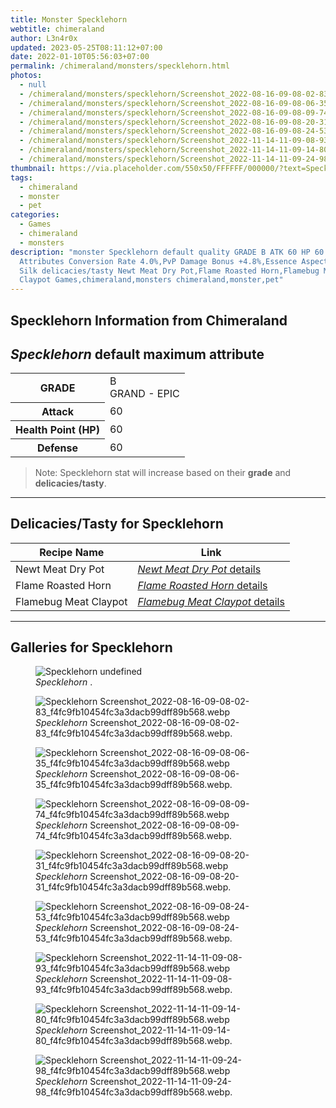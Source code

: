```yaml
---
title: Monster Specklehorn
webtitle: chimeraland
author: L3n4r0x
updated: 2023-05-25T08:11:12+07:00
date: 2022-01-10T05:56:03+07:00
permalink: /chimeraland/monsters/specklehorn.html
photos:
  - null
  - /chimeraland/monsters/specklehorn/Screenshot_2022-08-16-09-08-02-83_f4fc9fb10454fc3a3dacb99dff89b568.webp
  - /chimeraland/monsters/specklehorn/Screenshot_2022-08-16-09-08-06-35_f4fc9fb10454fc3a3dacb99dff89b568.webp
  - /chimeraland/monsters/specklehorn/Screenshot_2022-08-16-09-08-09-74_f4fc9fb10454fc3a3dacb99dff89b568.webp
  - /chimeraland/monsters/specklehorn/Screenshot_2022-08-16-09-08-20-31_f4fc9fb10454fc3a3dacb99dff89b568.webp
  - /chimeraland/monsters/specklehorn/Screenshot_2022-08-16-09-08-24-53_f4fc9fb10454fc3a3dacb99dff89b568.webp
  - /chimeraland/monsters/specklehorn/Screenshot_2022-11-14-11-09-08-93_f4fc9fb10454fc3a3dacb99dff89b568.webp
  - /chimeraland/monsters/specklehorn/Screenshot_2022-11-14-11-09-14-80_f4fc9fb10454fc3a3dacb99dff89b568.webp
  - /chimeraland/monsters/specklehorn/Screenshot_2022-11-14-11-09-24-98_f4fc9fb10454fc3a3dacb99dff89b568.webp
thumbnail: https://via.placeholder.com/550x50/FFFFFF/000000/?text=Specklehorn
tags:
  - chimeraland
  - monster
  - pet
categories:
  - Games
  - chimeraland
  - monsters
description: "monster Specklehorn default quality GRADE B ATK 60 HP 60 DEF 60
  Attributes Conversion Rate 4.0%,PvP Damage Bonus +4.8%,Essence Aspect: Green
  Silk delicacies/tasty Newt Meat Dry Pot,Flame Roasted Horn,Flamebug Meat
  Claypot Games,chimeraland,monsters chimeraland,monster,pet"
---
```


<link
  rel="stylesheet"
  href="https://rawcdn.githack.com/dimaslanjaka/Web-Manajemen/870a349/css/bootstrap-5-3-0-alpha3-wrapper.css"
/>
<section id="bootstrap-wrapper">
  <div data-bs-theme="dark">
    <h2>Specklehorn Information from Chimeraland</h2>
    <h2 id="attribute"><i>Specklehorn</i> default maximum attribute</h2>
    <div class="row">
      <div class="col mb-2">
        <div class="card">
          <div class="card-body">
            <table>
              <tr>
                <th>GRADE</th>
                <td>B <br /><span class="text-purple">GRAND - EPIC</span></td>
              </tr>
              <tr>
                <th>Attack</th>
                <td>60</td>
              </tr>
              <tr>
                <th>Health Point (HP)</th>
                <td>60</td>
              </tr>
              <tr>
                <th>Defense</th>
                <td>60</td>
              </tr>
            </table>
          </div>
        </div>
      </div>
    </div>
    <blockquote>
      Note: Specklehorn stat will increase based on their <b>grade</b> and
      <b>delicacies/tasty</b>.
    </blockquote>
    <hr />
    <h2 id="delicacies">Delicacies/Tasty for Specklehorn</h2>
    <div class="card">
      <div class="card-body">
        <div class="table-responsive">
          <table class="table table-striped">
            <thead>
              <tr>
                <th>Recipe Name</th>
                <th>Link</th>
              </tr>
            </thead>
            <tbody>
              <tr>
                <td>Newt Meat Dry Pot</td>
                <td>
                  <a
                    href="#"
                    class="text-primary"
                    title="Click here to view recipe Newt Meat Dry Pot details"
                    ><i>Newt Meat Dry Pot</i> details</a
                  >
                </td>
              </tr>
              <tr>
                <td>Flame Roasted Horn</td>
                <td>
                  <a
                    href="https://www.webmanajemen.com/chimeraland/recipes/flame-roasted-horn.html"
                    class="text-primary"
                    title="Click here to view recipe Flame Roasted Horn details"
                    ><i>Flame Roasted Horn</i> details</a
                  >
                </td>
              </tr>
              <tr>
                <td>Flamebug Meat Claypot</td>
                <td>
                  <a
                    href="https://www.webmanajemen.com/chimeraland/recipes/flamebug-meat-claypot.html"
                    class="text-primary"
                    title="Click here to view recipe Flamebug Meat Claypot details"
                    ><i>Flamebug Meat Claypot</i> details</a
                  >
                </td>
              </tr>
            </tbody>
          </table>
        </div>
      </div>
    </div>
    <hr />
    <div id="gallery">
      <h2>Galleries for Specklehorn</h2>
      <div class="row">
        <div class="col-lg-6 col-12">
          <figure>
            <img
              src="https://www.webmanajemen.com/undefined"
              alt="Specklehorn undefined"
            />
            <figcaption><i>Specklehorn</i> .</figcaption>
          </figure>
        </div>
        <div class="col-lg-6 col-12">
          <figure>
            <img
              src="https://www.webmanajemen.com/chimeraland/monsters/specklehorn/Screenshot_2022-08-16-09-08-02-83_f4fc9fb10454fc3a3dacb99dff89b568.webp"
              alt="Specklehorn Screenshot_2022-08-16-09-08-02-83_f4fc9fb10454fc3a3dacb99dff89b568.webp"
            />
            <figcaption>
              <i>Specklehorn</i>
              Screenshot_2022-08-16-09-08-02-83_f4fc9fb10454fc3a3dacb99dff89b568.webp.
            </figcaption>
          </figure>
        </div>
        <div class="col-lg-6 col-12">
          <figure>
            <img
              src="https://www.webmanajemen.com/chimeraland/monsters/specklehorn/Screenshot_2022-08-16-09-08-06-35_f4fc9fb10454fc3a3dacb99dff89b568.webp"
              alt="Specklehorn Screenshot_2022-08-16-09-08-06-35_f4fc9fb10454fc3a3dacb99dff89b568.webp"
            />
            <figcaption>
              <i>Specklehorn</i>
              Screenshot_2022-08-16-09-08-06-35_f4fc9fb10454fc3a3dacb99dff89b568.webp.
            </figcaption>
          </figure>
        </div>
        <div class="col-lg-6 col-12">
          <figure>
            <img
              src="https://www.webmanajemen.com/chimeraland/monsters/specklehorn/Screenshot_2022-08-16-09-08-09-74_f4fc9fb10454fc3a3dacb99dff89b568.webp"
              alt="Specklehorn Screenshot_2022-08-16-09-08-09-74_f4fc9fb10454fc3a3dacb99dff89b568.webp"
            />
            <figcaption>
              <i>Specklehorn</i>
              Screenshot_2022-08-16-09-08-09-74_f4fc9fb10454fc3a3dacb99dff89b568.webp.
            </figcaption>
          </figure>
        </div>
        <div class="col-lg-6 col-12">
          <figure>
            <img
              src="https://www.webmanajemen.com/chimeraland/monsters/specklehorn/Screenshot_2022-08-16-09-08-20-31_f4fc9fb10454fc3a3dacb99dff89b568.webp"
              alt="Specklehorn Screenshot_2022-08-16-09-08-20-31_f4fc9fb10454fc3a3dacb99dff89b568.webp"
            />
            <figcaption>
              <i>Specklehorn</i>
              Screenshot_2022-08-16-09-08-20-31_f4fc9fb10454fc3a3dacb99dff89b568.webp.
            </figcaption>
          </figure>
        </div>
        <div class="col-lg-6 col-12">
          <figure>
            <img
              src="https://www.webmanajemen.com/chimeraland/monsters/specklehorn/Screenshot_2022-08-16-09-08-24-53_f4fc9fb10454fc3a3dacb99dff89b568.webp"
              alt="Specklehorn Screenshot_2022-08-16-09-08-24-53_f4fc9fb10454fc3a3dacb99dff89b568.webp"
            />
            <figcaption>
              <i>Specklehorn</i>
              Screenshot_2022-08-16-09-08-24-53_f4fc9fb10454fc3a3dacb99dff89b568.webp.
            </figcaption>
          </figure>
        </div>
        <div class="col-lg-6 col-12">
          <figure>
            <img
              src="https://www.webmanajemen.com/chimeraland/monsters/specklehorn/Screenshot_2022-11-14-11-09-08-93_f4fc9fb10454fc3a3dacb99dff89b568.webp"
              alt="Specklehorn Screenshot_2022-11-14-11-09-08-93_f4fc9fb10454fc3a3dacb99dff89b568.webp"
            />
            <figcaption>
              <i>Specklehorn</i>
              Screenshot_2022-11-14-11-09-08-93_f4fc9fb10454fc3a3dacb99dff89b568.webp.
            </figcaption>
          </figure>
        </div>
        <div class="col-lg-6 col-12">
          <figure>
            <img
              src="https://www.webmanajemen.com/chimeraland/monsters/specklehorn/Screenshot_2022-11-14-11-09-14-80_f4fc9fb10454fc3a3dacb99dff89b568.webp"
              alt="Specklehorn Screenshot_2022-11-14-11-09-14-80_f4fc9fb10454fc3a3dacb99dff89b568.webp"
            />
            <figcaption>
              <i>Specklehorn</i>
              Screenshot_2022-11-14-11-09-14-80_f4fc9fb10454fc3a3dacb99dff89b568.webp.
            </figcaption>
          </figure>
        </div>
        <div class="col-lg-6 col-12">
          <figure>
            <img
              src="https://www.webmanajemen.com/chimeraland/monsters/specklehorn/Screenshot_2022-11-14-11-09-24-98_f4fc9fb10454fc3a3dacb99dff89b568.webp"
              alt="Specklehorn Screenshot_2022-11-14-11-09-24-98_f4fc9fb10454fc3a3dacb99dff89b568.webp"
            />
            <figcaption>
              <i>Specklehorn</i>
              Screenshot_2022-11-14-11-09-24-98_f4fc9fb10454fc3a3dacb99dff89b568.webp.
            </figcaption>
          </figure>
        </div>
      </div>
    </div>
  </div>
</section>